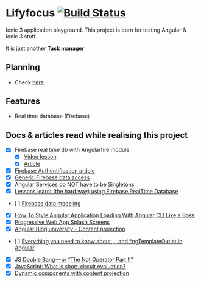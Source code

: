 # Lifyfocus [![Build Status](https://travis-ci.com/MattiaPrimavera/Lifyfocus.svg?branch=master)](https://travis-ci.com/MattiaPrimavera/Lifyfocus)

Ionic 3 application playground. This project is born for testing Angular & Ionic 3 stuff.

It is just another **Task manager**

## Planning

- Check [here](./docs/planning.md)

## Features
- Real time database (Firebase)

## Docs & articles read while realising this project
- [x] Firebase real time db with Angularfire module
  - [x] [Video lesson](https://www.udemy.com/create-a-crud-application-with-ionic-3-and-firebase/)
  - [x] [Article](https://grokonez.com/firebase/ionic-3-firebase-example-crud-operations-with-firebase-realtime-database)
- [x] [Firebase Authentification article](https://medium.com/appseed-io/integrating-firebase-password-and-google-authentication-into-your-ionic-3-app-2421cee32db9)
- [x] [Generic Firebase data access](https://medium.com/@dneimke/generic-firebase-data-access-63ebd0506d53)
- [X] [Angular Services do NOT have to be Singletons](https://netbasal.com/angular-services-do-not-have-to-be-singletons-ffa879e62082)
- [X] [Lessons learnt (the hard way) using Firebase RealTime Database](https://pamartinezandres.com/lessons-learnt-the-hard-way-using-firebase-realtime-database-c609b52b9afb)
- [ ] [Firebase data modeling](https://howtofirebase.com/firebase-data-modeling-939585ade7f4)
- [X] [How To Style Angular Application Loading With Angular CLI Like a Boss](https://medium.com/@tomastrajan/how-to-style-angular-application-loading-with-angular-cli-like-a-boss-cdd4f5358554)
- [x] [Progressive Web App Splash Screens](https://medium.com/@applification/progressive-web-app-splash-screens-80340b45d210)
- [x] [Angular Blog university - Content projection](https://blog.angular-university.io/angular-ng-content/)
- [ ] [Everything you need to know about <ng-template>, <ng-content>, <ng-container> and *ngTemplateOutlet in Angular]()
- [x] [JS Double Bang — or “The Not Operator Part !!”](https://medium.com/@edplatomail/js-double-bang-or-the-not-operator-part-40e55d089bf0)
- [x] [JavaScript: What is short-circuit evaluation?](https://codeburst.io/javascript-what-is-short-circuit-evaluation-ff22b2f5608c)
- [x] [Dynamic components with content projection](https://blog.ng-book.com/dynamic-components-with-content-projection-in-angular/)
